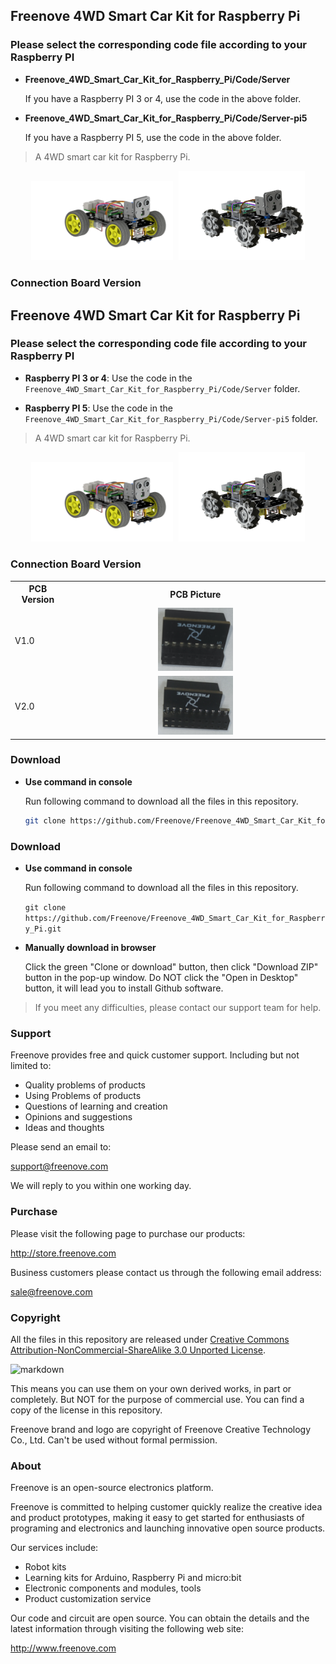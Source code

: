 ## Freenove 4WD Smart Car Kit for Raspberry Pi

### Please select the corresponding code file according to your Raspberry PI

* **Freenove_4WD_Smart_Car_Kit_for_Raspberry_Pi/Code/Server**

	If you have a Raspberry PI 3 or 4, use the code in the above folder.
	
* **Freenove_4WD_Smart_Car_Kit_for_Raspberry_Pi/Code/Server-pi5**
	
	If you have a Raspberry PI 5, use the code in the above folder.


> A 4WD smart car kit for Raspberry Pi.

<div style="text-align: center;">
  <img src='Picture/icon.png' width='45%' style='display:inline-block; margin-right:5px;'/>
  <img src='Picture/icon1.png' width='40%' style='display:inline-block;'/>
</div>

### Connection Board Version

## Freenove 4WD Smart Car Kit for Raspberry Pi

### Please select the corresponding code file according to your Raspberry PI

* **Raspberry PI 3 or 4**:
  Use the code in the `Freenove_4WD_Smart_Car_Kit_for_Raspberry_Pi/Code/Server` folder.

* **Raspberry PI 5**:
  Use the code in the `Freenove_4WD_Smart_Car_Kit_for_Raspberry_Pi/Code/Server-pi5` folder.

> A 4WD smart car kit for Raspberry Pi.

<div style="text-align: center;">
  <img src='Picture/icon.png' width='45%' style='display:inline-block; margin-right:5px;'/>
  <img src='Picture/icon1.png' width='40%' style='display:inline-block;'/>
</div>

### Connection Board Version

<table>
  <tr>
    <th>PCB Version</th>
    <th>PCB Picture</th>
  </tr>
  <tr>
    <td>V1.0</td>
    <td align="center">
      <img src='Picture/PCB_V1.0.png' width='30%' alt='V1.0'/>
    </td>
  </tr>
  <tr>
    <td>V2.0</td>
    <td align="center">
      <img src='Picture/PCB_V2.0.png' width='30%' alt='V2.0'/>
    </td>
  </tr>
</table>

### Download

* **Use command in console**

  Run following command to download all the files in this repository.

  ```bash
  git clone https://github.com/Freenove/Freenove_4WD_Smart_Car_Kit_for_Raspberry_Pi.git


### Download

* **Use command in console**

	Run following command to download all the files in this repository.

	`git clone https://github.com/Freenove/Freenove_4WD_Smart_Car_Kit_for_Raspberry_Pi.git`

* **Manually download in browser**

	Click the green "Clone or download" button, then click "Download ZIP" button in the pop-up window.
	Do NOT click the "Open in Desktop" button, it will lead you to install Github software.

> If you meet any difficulties, please contact our support team for help.

### Support

Freenove provides free and quick customer support. Including but not limited to:

* Quality problems of products
* Using Problems of products
* Questions of learning and creation
* Opinions and suggestions
* Ideas and thoughts

Please send an email to:

[support@freenove.com](mailto:support@freenove.com)

We will reply to you within one working day.

### Purchase

Please visit the following page to purchase our products:

http://store.freenove.com

Business customers please contact us through the following email address:

[sale@freenove.com](mailto:sale@freenove.com)

### Copyright

All the files in this repository are released under [Creative Commons Attribution-NonCommercial-ShareAlike 3.0 Unported License](http://creativecommons.org/licenses/by-nc-sa/3.0/).

![markdown](https://i.creativecommons.org/l/by-nc-sa/3.0/88x31.png)

This means you can use them on your own derived works, in part or completely. But NOT for the purpose of commercial use.
You can find a copy of the license in this repository.

Freenove brand and logo are copyright of Freenove Creative Technology Co., Ltd. Can't be used without formal permission.


### About

Freenove is an open-source electronics platform.

Freenove is committed to helping customer quickly realize the creative idea and product prototypes, making it easy to get started for enthusiasts of programing and electronics and launching innovative open source products.

Our services include:

* Robot kits
* Learning kits for Arduino, Raspberry Pi and micro:bit
* Electronic components and modules, tools
* Product customization service

Our code and circuit are open source. You can obtain the details and the latest information through visiting the following web site:

http://www.freenove.com